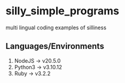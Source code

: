 # silly_simple_programs
multi lingual coding examples of silliness
## Languages/Environments
1. NodeJS -> v20.5.0
2. Python3 -> v3.10.12
3. Ruby -> v3.2.2
